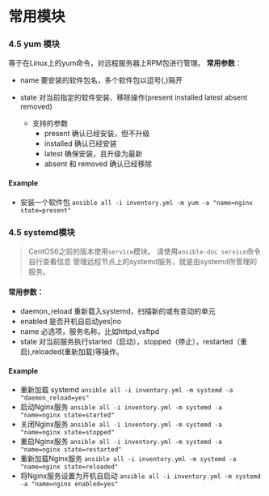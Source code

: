 # 常用模块


### 4.5 yum 模块
等于在Linux上的yum命令，对远程服务器上RPM包进行管理。
**常用参数**：
- name 要安装的软件包名，多个软件包以逗号(,)隔开
- state 对当前指定的软件安装、移除操作(present installed latest absent removed)
 
  - 支持的参数
    - present 确认已经安装，但不升级
    - installed 确认已经安装
    - latest 确保安装，且升级为最新
    - absent 和 removed 确认已经移除
#### Example
- 安装一个软件包
`ansible all -i inventory.yml -m yum -a "name=nginx state=present"`

### 4.5 systemd模块

> CentOS6之前的版本使用`service`模块。
> 请使用`ansible-doc service`命令自行查看信息
管理远程节点上的systemd服务，就是由systemd所管理的服务。
#### 常用参数：
- daemon_reload 重新载入systemd，扫描新的或有变动的单元
- enabled 是否开机自启动yes|no
- name 必选项，服务名称，比如httpd,vsftpd
- state 对当前服务执行started（启动），stopped（停止），restarted（重启),reloaded(重新加载)等操作。

#### Example
- 重新加载 systemd
`ansible all -i inventory.yml -m systemd -a "daemon_reload=yes"`
- 启动Nginx服务
`ansible all -i inventory.yml -m systemd -a "name=nginx state=started"`
- 关闭Nginx服务
`ansible all -i inventory.yml -m systemd -a "name=nginx state=stopped"`
- 重启Nginx服务
`ansible all -i inventory.yml -m systemd -a "name=nginx state=restarted"`
- 重新加载Nginx服务
`ansible all -i inventory.yml -m systemd -a "name=nginx state=reloaded"`
- 将Nginx服务设置为开机自启动
`ansible all -i inventory.yml -m systemd -a "name=nginx enabled=yes"`
